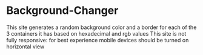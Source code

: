 # Background-Changer
This site generates a random background color and a border for each of the 3 containers it has based on hexadecimal and rgb values
This site is not fully responsive: for best experience mobile devices should be turned on horizontal view
